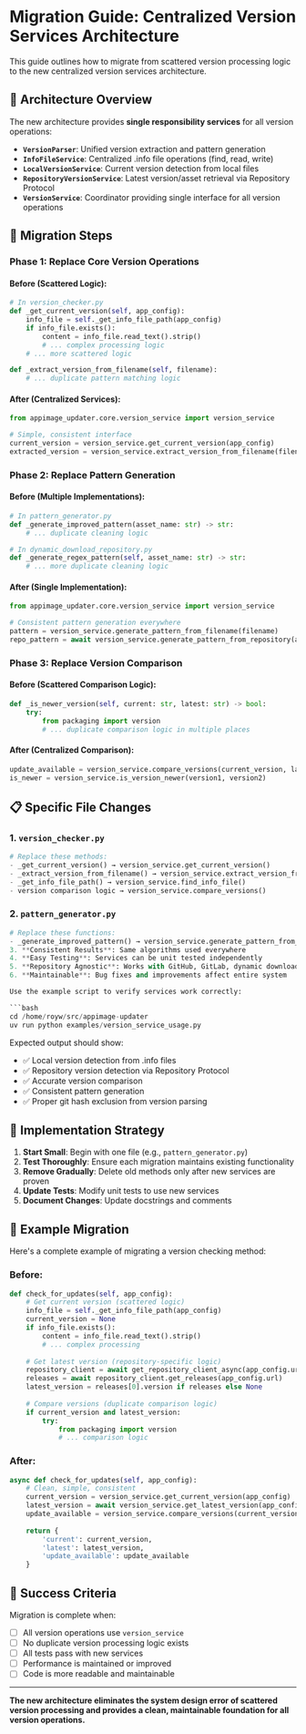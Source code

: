 # Migration Guide: Centralized Version Services Architecture

This guide outlines how to migrate from scattered version processing logic to the new centralized version services architecture.

## 🎯 Architecture Overview

The new architecture provides **single responsibility services** for all version operations:

- **`VersionParser`**: Unified version extraction and pattern generation
- **`InfoFileService`**: Centralized .info file operations (find, read, write)
- **`LocalVersionService`**: Current version detection from local files
- **`RepositoryVersionService`**: Latest version/asset retrieval via Repository Protocol
- **`VersionService`**: Coordinator providing single interface for all version operations

## 🔄 Migration Steps

### Phase 1: Replace Core Version Operations

#### Before (Scattered Logic):
```python
# In version_checker.py
def _get_current_version(self, app_config):
    info_file = self._get_info_file_path(app_config)
    if info_file.exists():
        content = info_file.read_text().strip()
        # ... complex processing logic
    # ... more scattered logic

def _extract_version_from_filename(self, filename):
    # ... duplicate pattern matching logic
```

#### After (Centralized Services):
```python
from appimage_updater.core.version_service import version_service

# Simple, consistent interface
current_version = version_service.get_current_version(app_config)
extracted_version = version_service.extract_version_from_filename(filename)
```

### Phase 2: Replace Pattern Generation

#### Before (Multiple Implementations):
```python
# In pattern_generator.py
def _generate_improved_pattern(asset_name: str) -> str:
    # ... duplicate cleaning logic

# In dynamic_download_repository.py  
def _generate_regex_pattern(self, asset_name: str) -> str:
    # ... more duplicate cleaning logic
```

#### After (Single Implementation):
```python
from appimage_updater.core.version_service import version_service

# Consistent pattern generation everywhere
pattern = version_service.generate_pattern_from_filename(filename)
repo_pattern = await version_service.generate_pattern_from_repository(app_config)
```

### Phase 3: Replace Version Comparison

#### Before (Scattered Comparison Logic):
```python
def _is_newer_version(self, current: str, latest: str) -> bool:
    try:
        from packaging import version
        # ... duplicate comparison logic in multiple places
```

#### After (Centralized Comparison):
```python
update_available = version_service.compare_versions(current_version, latest_version)
is_newer = version_service.is_version_newer(version1, version2)
```

## 📋 Specific File Changes

### 1. `version_checker.py`
```python
# Replace these methods:
- _get_current_version() → version_service.get_current_version()
- _extract_version_from_filename() → version_service.extract_version_from_filename()
- _get_info_file_path() → version_service.find_info_file()
- version comparison logic → version_service.compare_versions()
```

### 2. `pattern_generator.py`
```python
# Replace these functions:
- _generate_improved_pattern() → version_service.generate_pattern_from_filename()
3. **Consistent Results**: Same algorithms used everywhere
4. **Easy Testing**: Services can be unit tested independently
5. **Repository Agnostic**: Works with GitHub, GitLab, dynamic downloads, etc.
6. **Maintainable**: Bug fixes and improvements affect entire system

Use the example script to verify services work correctly:

```bash
cd /home/royw/src/appimage-updater
uv run python examples/version_service_usage.py
```

Expected output should show:
- ✅ Local version detection from .info files
- ✅ Repository version detection via Repository Protocol
- ✅ Accurate version comparison
- ✅ Consistent pattern generation
- ✅ Proper git hash exclusion from version parsing

## 🚀 Implementation Strategy

1. **Start Small**: Begin with one file (e.g., `pattern_generator.py`)
2. **Test Thoroughly**: Ensure each migration maintains existing functionality
3. **Remove Gradually**: Delete old methods only after new services are proven
4. **Update Tests**: Modify unit tests to use new services
5. **Document Changes**: Update docstrings and comments

## 📝 Example Migration

Here's a complete example of migrating a version checking method:

### Before:
```python
def check_for_updates(self, app_config):
    # Get current version (scattered logic)
    info_file = self._get_info_file_path(app_config)
    current_version = None
    if info_file.exists():
        content = info_file.read_text().strip()
        # ... complex processing
    
    # Get latest version (repository-specific logic)
    repository_client = await get_repository_client_async(app_config.url)
    releases = await repository_client.get_releases(app_config.url)
    latest_version = releases[0].version if releases else None
    
    # Compare versions (duplicate comparison logic)
    if current_version and latest_version:
        try:
            from packaging import version
            # ... comparison logic
```

### After:
```python
async def check_for_updates(self, app_config):
    # Clean, simple, consistent
    current_version = version_service.get_current_version(app_config)
    latest_version = await version_service.get_latest_version(app_config)
    update_available = version_service.compare_versions(current_version, latest_version)
    
    return {
        'current': current_version,
        'latest': latest_version,
        'update_available': update_available
    }
```

## 🎯 Success Criteria

Migration is complete when:
- [ ] All version operations use `version_service`
- [ ] No duplicate version processing logic exists
- [ ] All tests pass with new services
- [ ] Performance is maintained or improved
- [ ] Code is more readable and maintainable

---

**The new architecture eliminates the system design error of scattered version processing and provides a clean, maintainable foundation for all version operations.**
